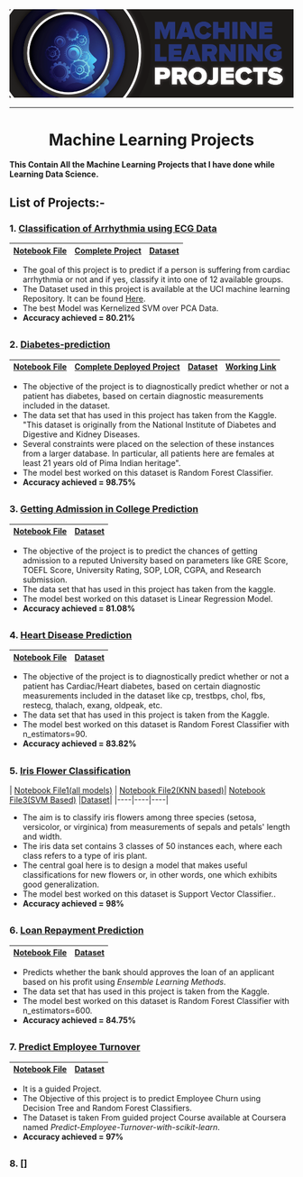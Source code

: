 <img alt="GIF" src="01%20Start/resources/a.png"/>

----------

<div Align="center"> <h1> Machine Learning Projects </h1></div>

**This Contain All the Machine Learning Projects that I have done while Learning Data Science.**

## List of Projects:- 
### 1. [Classification of Arrhythmia using ECG Data]((https://github.com/shsarv/Machine-Learning-Projects/tree/main/Classification%20of%20Arrhythmia))

| [Notebook File](https://github.com/shsarv/Machine-Learning-Projects/blob/main/Classification%20of%20Arrhythmia/final%20with%20pca.ipynb) | [Complete Project](https://github.com/shsarv/Project-Arrhythmia)| [Dataset](https://github.com/shsarv/Machine-Learning-Projects/blob/main/Classification%20of%20Arrhythmia/Data/arrhythmia.csv) |
|----|----|----|

- The goal of this project is to predict if a person is suffering from cardiac arrhythmia or not and if yes, classify it into one of 12 available groups.
- The Dataset used in this project is available at the UCI machine learning Repository. It can be found [Here](https://archive.ics.uci.edu/ml/datasets/Arrhythmia).
- The best Model was Kernelized SVM over PCA Data.
- **Accuracy achieved = 80.21%**
##   

### 2. [Diabetes-prediction](https://github.com/shsarv/Machine-Learning-Projects/tree/main/Diabetes%20Prediction)

| [Notebook File](https://github.com/shsarv/Machine-Learning-Projects/blob/main/Diabetes%20Prediction/Diabetes%20Classification.ipynb) | [Complete Deployed Project](https://github.com/shsarv/Diabetes-prediction) | [Dataset](https://github.com/shsarv/Machine-Learning-Projects/tree/main/Diabetes%20Prediction/dataset) | [Working Link](https://sarvdiabetes-predictions.herokuapp.com/)
|----|----|----|----|
- The objective of the project is to diagnostically predict whether or not a patient has diabetes, based on certain diagnostic measurements included in the dataset.
- The data set that has used in this project has taken from the Kaggle. "This dataset is originally from the National Institute of Diabetes and Digestive and Kidney Diseases.  
- Several constraints were placed on the selection of these instances from a larger database. In particular, all patients here are females at least 21 years old of Pima Indian heritage".
- The model best worked on this dataset is Random Forest Classifier.
- **Accuracy achieved = 98.75%**
##   

### 3. [Getting Admission in College Prediction](https://github.com/shsarv/Machine-Learning-Projects/tree/main/Getting%20Admission%20in%20College%20Prediction)

| [Notebook File](https://github.com/shsarv/Machine-Learning-Projects/blob/main/Getting%20Admission%20in%20College%20Prediction/Admission%20prediction.ipynb) | [Dataset](https://github.com/shsarv/Machine-Learning-Projects/blob/main/Getting%20Admission%20in%20College%20Prediction/admission_predict.csv) |
|----|----|

- The objective of the project is to predict the chances of getting admission to a reputed University based on parameters like GRE Score, TOEFL Score, University Rating, SOP, LOR, CGPA, and Research submission.
- The data set that has used in this project has taken from the kaggle.
- The model best worked on this dataset is Linear Regression Model.
- **Accuracy achieved = 81.08%**
##   

### 4. [Heart Disease Prediction](https://github.com/shsarv/Machine-Learning-Projects/tree/main/Heart%20Disease%20Prediction)

| [Notebook File](https://github.com/shsarv/Machine-Learning-Projects/blob/main/Heart%20Disease%20Prediction/Heart%20Disease%20Prediction.ipynb) | [Dataset](https://github.com/shsarv/Machine-Learning-Projects/blob/main/Heart%20Disease%20Prediction/heart.csv) |
|----|-----|

- The objective of the project is to diagnostically predict whether or not a patient has Cardiac/Heart diabetes, based on certain diagnostic measurements included in the dataset like cp, trestbps, chol, fbs, restecg, thalach, exang, oldpeak, etc.
- The data set that has used in this project is taken from the Kaggle.
- The model best worked on this dataset is Random Forest Classifier with n_estimators=90.
- **Accuracy achieved = 83.82%**
##   

### 5. [Iris Flower Classification](https://github.com/shsarv/Machine-Learning-Projects/tree/main/Iris%20Flower%20Classification)
| [Notebook File1(all models)](https://github.com/shsarv/Machine-Learning-Projects/blob/main/Iris%20Flower%20Classification/iris.ipynb) | [Notebook File2(KNN based)](https://github.com/shsarv/Machine-Learning-Projects/blob/main/Iris%20Flower%20Classification/KNN%20on%20Iris%20Dataset/iris_Flower_Classifcation_using_KNN.ipynb)| [Notebook File3(SVM Based)](https://github.com/shsarv/Machine-Learning-Projects/blob/main/Iris%20Flower%20Classification/SVM%20Iris.ipynb) |[Dataset](https://github.com/shsarv/Machine-Learning-Projects/blob/main/Iris%20Flower%20Classification/iris_data.csv)|
|----|----|----|
- The aim is to classify iris flowers among three species (setosa, versicolor, or virginica) from measurements of sepals and petals' length and width. 
- The iris data set contains 3 classes of 50 instances each, where each class refers to a type of iris plant.
- The central goal here is to design a model that makes useful classifications for new flowers or, in other words, one which exhibits good generalization.
- The model best worked on this dataset is Support Vector Classifier..
- **Accuracy achieved = 98%**
##   

### 6. [Loan Repayment Prediction](https://github.com/shsarv/Machine-Learning-Projects/tree/main/Loan%20Repayment%20Prediction)
| [Notebook File](https://github.com/shsarv/Machine-Learning-Projects/blob/main/Loan%20Repayment%20Prediction/Loan_Repayment_Prediction.ipynb)| [Dataset](https://github.com/shsarv/Machine-Learning-Projects/blob/main/Loan%20Repayment%20Prediction/loan_data.csv)|
|----|----|

- Predicts whether the bank should approves the loan of an applicant based on his profit using _Ensemble Learning Methods_.
- The data set that has used in this project is taken from the Kaggle.
- The model best worked on this dataset is Random Forest Classifier with n_estimators=600.
- **Accuracy achieved = 84.75%**
##   

### 7. [Predict Employee Turnover](https://github.com/shsarv/Machine-Learning-Projects/tree/main/Predict%20Employee%20Turnover%20with%20scikitlearn)
| [Notebook File](https://github.com/shsarv/Machine-Learning-Projects/blob/main/Predict%20Employee%20Turnover%20with%20scikitlearn/Learner_Notebook3.ipynb)| [Dataset](https://github.com/shsarv/Machine-Learning-Projects/blob/main/Predict%20Employee%20Turnover%20with%20scikitlearn/employee_data.csv)|
|----|----|
- It is a guided Project.
- The Objective of this project is to predict Employee Churn using Decision Tree and Random Forest Classifiers.
- The Dataset is taken From guided project Course available at Coursera named _Predict-Employee-Turnover-with-scikit-learn_.
- **Accuracy achieved = 97%**
##   

### 8. []
